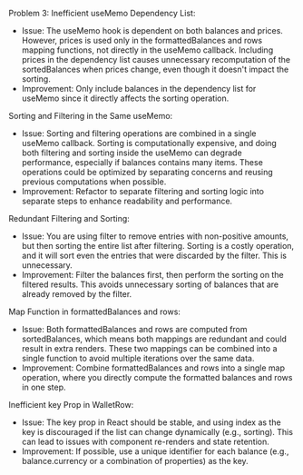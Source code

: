 Problem 3:
Inefficient useMemo Dependency List:

- Issue: The useMemo hook is dependent on both balances and prices. However, prices is used only in the formattedBalances and rows mapping functions, not directly in the useMemo callback. Including prices in the dependency list causes unnecessary recomputation of the sortedBalances when prices change, even though it doesn't impact the sorting.
- Improvement: Only include balances in the dependency list for useMemo since it directly affects the sorting operation.

Sorting and Filtering in the Same useMemo:

- Issue: Sorting and filtering operations are combined in a single useMemo callback. Sorting is computationally expensive, and doing both filtering and sorting inside the useMemo can degrade performance, especially if balances contains many items. These operations could be optimized by separating concerns and reusing previous computations when possible.
- Improvement: Refactor to separate filtering and sorting logic into separate steps to enhance readability and performance.

Redundant Filtering and Sorting:

- Issue: You are using filter to remove entries with non-positive amounts, but then sorting the entire list after filtering. Sorting is a costly operation, and it will sort even the entries that were discarded by the filter. This is unnecessary.
- Improvement: Filter the balances first, then perform the sorting on the filtered results. This avoids unnecessary sorting of balances that are already removed by the filter.

Map Function in formattedBalances and rows:

- Issue: Both formattedBalances and rows are computed from sortedBalances, which means both mappings are redundant and could result in extra renders. These two mappings can be combined into a single function to avoid multiple iterations over the same data.
- Improvement: Combine formattedBalances and rows into a single map operation, where you directly compute the formatted balances and rows in one step.

Inefficient key Prop in WalletRow:

- Issue: The key prop in React should be stable, and using index as the key is discouraged if the list can change dynamically (e.g., sorting). This can lead to issues with component re-renders and state retention.
- Improvement: If possible, use a unique identifier for each balance (e.g., balance.currency or a combination of properties) as the key.